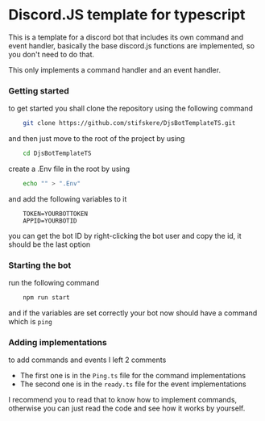 # Discord.JS template for typescript

This is a template for a discord bot that includes its own command and event handler,
basically the base discord.js functions are implemented, so you don't need to do that.

This only implements a command handler and an event handler.

### Getting started

to get started you shall clone the repository using the following command

```bash
    git clone https://github.com/stifskere/DjsBotTemplateTS.git
```

and then just move to the root of the project by using

```bash
    cd DjsBotTemplateTS
```

create a .Env file in the root by using

```bash
    echo "" > ".Env"
```

and add the following variables to it

```dotenv
    TOKEN=YOURBOTTOKEN
    APPID=YOURBOTID
```

you can get the bot ID by right-clicking the bot user and copy the id, it should be the last option

### Starting the bot

run the following command

```bash
    npm run start
```

and if the variables are set correctly your bot now should have a command which is `ping`

### Adding implementations

to add commands and events I left 2 comments

- The first one is in the `Ping.ts` file for the command implementations
- The second one is in the `ready.ts` file for the event implementations

I recommend you to read that to know how to implement commands, otherwise you can just read the code and see how it works by yourself.